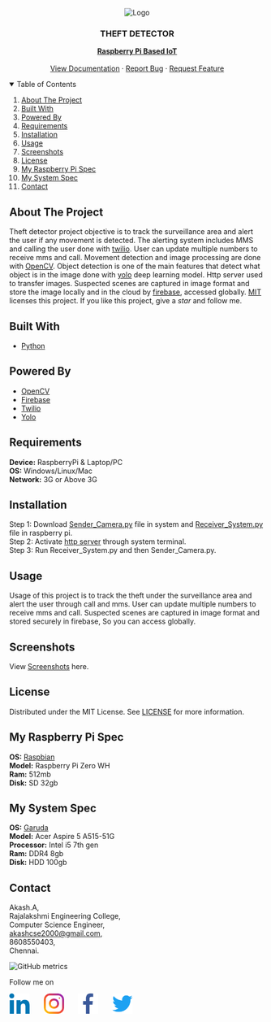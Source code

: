 <!-- PROJECT LOGO -->
<p align="center">
  <img src="https://github.com/Akash-Peace/FIREBASE-ANDROIDSTUDIO/blob/main/drawable/tent.png" alt="Logo" width="150" height="150">
  <h3 align="center">THEFT DETECTOR</h3>
  <p align="center">
    <a href="https://developer.android.com/studio"><strong>Raspberry Pi Based IoT</strong></a>
    <br />
    <br />
    <a href="https://drive.google.com/file/d/1fOo9mwI7Qe7AYYuPR31_liXdXGdyxBm7/view?usp=sharing">View Documentation</a>
    ·
    <a href="https://github.com/Akash-Peace/FIREBASE-ANDROIDSTUDIO/issues">Report Bug</a>
    ·
    <a href="https://github.com/Akash-Peace/FIREBASE-ANDROIDSTUDIO/issues">Request Feature</a>
  </p>
</p>



<!-- TABLE OF CONTENTS -->
<details open="open">
  <summary>Table of Contents</summary>
  <ol>
    <li><a href="#about-the-project">About The Project</a></li>
    <li><a href="#built-with">Built With</a></li>
    <li><a href="#powered-by">Powered By</a></li>
    <li><a href="#requirements">Requirements</a></li>
    <li><a href="#installation">Installation</a></li>
    <li><a href="#usage">Usage</a></li>
    <li><a href="#screenshots">Screenshots</a></li>
    <li><a href="#license">License</a></li>
    <li><a href="#my-raspberry-pi-spec">My Raspberry Pi Spec</a></li>
    <li><a href="#my-system-spec">My System Spec</a></li>
    <li><a href="#contact">Contact</a></li>
  </ol>
</details>



<!-- ABOUT THE PROJECT -->
## About The Project

Theft detector project objective is to track the surveillance area and alert the user if any movement is detected. The alerting system includes MMS and calling the user done with [twilio](https://www.twilio.com/). User can update multiple numbers to receive mms and call. Movement detection and image processing are done with [OpenCV](https://opencv.org/). Object detection is one of the main features that detect what object is in the image done with [yolo](https://pjreddie.com/darknet/yolo/) deep learning model. Http server used to transfer images. Suspected scenes are captured in image format and store the image locally and in the cloud by [firebase](https://firebase.google.com/), accessed globally. [MIT](https://github.com/Akash-Peace/INDUSTRIAL-WEBSITE/blob/main/LICENSE) licenses this project. If you like this project, give a _star_ and follow me.


## Built With

* [Python](https://www.python.org/)


## Powered By

* [OpenCV](https://opencv.org/)
* [Firebase](https://firebase.google.com/)
* [Twilio](https://www.twilio.com/)
* [Yolo](https://pjreddie.com/darknet/yolo/)


## Requirements

**Device:** RaspberryPi & Laptop/PC\
**OS:** Windows/Linux/Mac\
**Network:** 3G or Above 3G 


## Installation

Step 1: Download [Sender_Camera.py]() file in system and [Receiver_System.py]() file in raspberry pi.\
Step 2: Activate [http server]() through system terminal.\
Step 3: Run Receiver_System.py and then Sender_Camera.py.


<!-- USAGE EXAMPLES -->
## Usage

Usage of this project is to track the theft under the surveillance area and alert the user through call and mms. User can update multiple numbers to receive mms and call. Suspected scenes are captured in image format and stored securely in firebase, So you can access globally.


## Screenshots

View [Screenshots](https://github.com/Akash-Peace/FIREBASE-ANDROIDSTUDIO/tree/main/screenshots) here.


<!-- LICENSE -->
## License

Distributed under the MIT License. See [LICENSE](https://github.com/Akash-Peace/FIREBASE-ANDROIDSTUDIO/blob/main/LICENSE) for more information.



## My Raspberry Pi Spec

**OS:** [Raspbian](https://www.raspberrypi.org/software/operating-systems/)\
**Model:** Raspberry Pi Zero WH\
**Ram:** 512mb\
**Disk:** SD 32gb


## My System Spec

**OS:** [Garuda](https://garudalinux.org/)\
**Model:** Acer Aspire 5 A515-51G\
**Processor:** Intel i5 7th gen\
**Ram:** DDR4 8gb\
**Disk:** HDD 100gb


<!-- CONTACT -->
## Contact

Akash.A,\
Rajalakshmi Engineering College,\
Computer Science Engineer,\
akashcse2000@gmail.com,\
8608550403,\
Chennai.


![GitHub metrics](https://metrics.lecoq.io/Akash-Peace)  

Follow me on

[<img src='https://github.com/Akash-Peace/INDUSTRIAL-WEBSITE/blob/main/images/linkedin.png' alt='linkedin' height='40'>](https://www.linkedin.com/in/akash-2000-cse) &nbsp; &nbsp; &nbsp; [<img src='https://github.com/Akash-Peace/INDUSTRIAL-WEBSITE/blob/main/images/instagram.png' alt='instagram' height='40'>](https://www.instagram.com/nocturnal_lad) &nbsp; &nbsp; &nbsp; [<img src='https://github.com/Akash-Peace/INDUSTRIAL-WEBSITE/blob/main/images/facebook.png' alt='facebook' height='40'>](https://www.facebook.com/profile.php?id=100061841000593) &nbsp; &nbsp; &nbsp; [<img src='https://github.com/Akash-Peace/INDUSTRIAL-WEBSITE/blob/main/images/twitter.png' alt='twitter' height='40'>](https://twitter.com/AkashA53184506)
